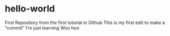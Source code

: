 # hello-world
First Repository from the first tutorial in Github
This is my first edit to make a "commit" I'm just learning
Woo hoo
